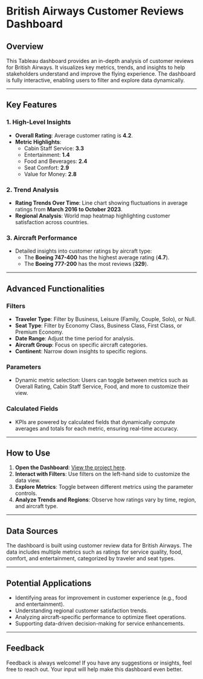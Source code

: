 # British Airways Customer Reviews Dashboard

## Overview
This Tableau dashboard provides an in-depth analysis of customer reviews for British Airways. It visualizes key metrics, trends, and insights to help stakeholders understand and improve the flying experience. The dashboard is fully interactive, enabling users to filter and explore data dynamically.

---

## Key Features

### 1. **High-Level Insights**
- **Overall Rating**: Average customer rating is **4.2**.
- **Metric Highlights**:
  - Cabin Staff Service: **3.3**
  - Entertainment: **1.4**
  - Food and Beverages: **2.4**
  - Seat Comfort: **2.9**
  - Value for Money: **2.8**

### 2. **Trend Analysis**
- **Rating Trends Over Time**: Line chart showing fluctuations in average ratings from **March 2016 to October 2023**.
- **Regional Analysis**: World map heatmap highlighting customer satisfaction across countries.

### 3. **Aircraft Performance**
- Detailed insights into customer ratings by aircraft type:
  - The **Boeing 747-400** has the highest average rating (**4.7**).
  - The **Boeing 777-200** has the most reviews (**329**).

---

## Advanced Functionalities

### Filters
- **Traveler Type**: Filter by Business, Leisure (Family, Couple, Solo), or Null.
- **Seat Type**: Filter by Economy Class, Business Class, First Class, or Premium Economy.
- **Date Range**: Adjust the time period for analysis.
- **Aircraft Group**: Focus on specific aircraft categories.
- **Continent**: Narrow down insights to specific regions.

### Parameters
- Dynamic metric selection: Users can toggle between metrics such as Overall Rating, Cabin Staff Service, Food, and more to customize their view.

### Calculated Fields
- KPIs are powered by calculated fields that dynamically compute averages and totals for each metric, ensuring real-time accuracy.

---

## How to Use
1. **Open the Dashboard**: [View the project here](https://public.tableau.com/app/profile/sudeb.kumar.mandal/viz/Book1_17259498985450/Dashboard1?publish=yes).
2. **Interact with Filters**: Use filters on the left-hand side to customize the data view.
3. **Explore Metrics**: Toggle between different metrics using the parameter controls.
4. **Analyze Trends and Regions**: Observe how ratings vary by time, region, and aircraft type.

---

## Data Sources
The dashboard is built using customer review data for British Airways. The data includes multiple metrics such as ratings for service quality, food, comfort, and entertainment, categorized by traveler and seat types.

---

## Potential Applications
- Identifying areas for improvement in customer experience (e.g., food and entertainment).
- Understanding regional customer satisfaction trends.
- Analyzing aircraft-specific performance to optimize fleet operations.
- Supporting data-driven decision-making for service enhancements.

---

## Feedback
Feedback is always welcome! If you have any suggestions or insights, feel free to reach out. Your input will help make this dashboard even better.

